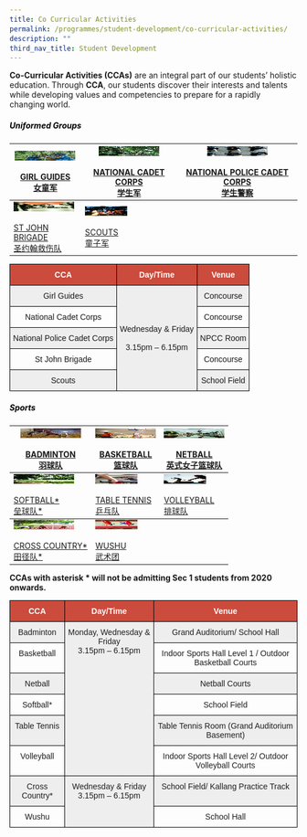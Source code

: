 ```yaml
---
title: Co Curricular Activities
permalink: /programmes/student-development/co-curricular-activities/
description: ""
third_nav_title: Student Development
---
```

**Co-Curricular Activities (CCAs)** are an integral part of our students’ holistic education. Through **CCA**, our students discover their interests and talents while developing values and competencies to prepare for a rapidly changing world.

<h5 style="color:black" align="left">Uniformed Groups</h5>

<table>
<thead>
  <tr>
    <th><img src="/images/girl_guides-square.jpeg" alt="GIRL GUIDES" width="106" height="17"><br><br><a href="/programmes/student-development/co-curricular-activities/girl-guides/" target="_blank" rel="noopener noreferrer">GIRL GUIDES<br>女童军</a></th>
    <th><img src="/images/ncc-square.jpeg" alt="NATIONAL CADET CORPS" width="106" height="17"><br><br><a href="/programmes/student-development/co-curricular-activities/national-cadet-corps/" target="_blank" rel="noopener noreferrer">NATIONAL CADET CORPS<br> 学生军</a></th>
    <th><img src="/images/npcc-square.jpeg" alt="NATIONAL POLICE CADET CORPS" width="106" height="17"><br><br><a href="/programmes/student-development/co-curricular-activities/national-police-cadet-corps/" target="_blank" rel="noopener noreferrer">NATIONAL POLICE CADET CORPS<br>学生警察</a></th>
  </tr>
</thead>
<tbody>
  <tr>
    <td><img src="/images/st_john-square.jpeg" alt="ST JOHN BRIGADE" width="106" height="17"><br><br><a href="/programmes/student-development/co-curricular-activities/st-john-brigade/" target="_blank" rel="noopener noreferrer">ST JOHN BRIGADE<br>圣约翰救伤队</a></td>
    <td><img src="/images/scouts-square.jpeg" alt="SCOUTS" width="74" height="17"><br><br><a href="/programmes/student-development/co-curricular-activities/scouts/" target="_blank" rel="noopener noreferrer">SCOUTS<br>童子军</a></td>
    <td></td>
  </tr>
</tbody>
</table>

<style type="text/css">
.tg  {border-collapse:collapse;border-spacing:0;}
.tg td{border-color:black;border-style:solid;border-width:1px;font-family:Arial, sans-serif;font-size:14px;
  overflow:hidden;padding:10px 5px;word-break:normal;}
.tg th{border-color:black;border-style:solid;border-width:1px;font-family:Arial, sans-serif;font-size:14px;
  font-weight:normal;overflow:hidden;padding:10px 5px;word-break:normal;}
.tg .tg-43yd{background-color:#CB4B3D;color:#FFF;font-weight:bold;text-align:center;vertical-align:middle}
.tg .tg-mgsp{background-color:#EEE;text-align:center;vertical-align:middle}
.tg .tg-nrix{text-align:center;vertical-align:middle}
</style>
<table class="tg">
<thead>
  <tr>
    <th class="tg-43yd"><span style="color:#FFF;background-color:#CB4B3D">CCA</span></th>
    <th class="tg-43yd"><span style="color:#FFF;background-color:#CB4B3D">Day/Time</span></th>
    <th class="tg-43yd"><span style="color:#FFF;background-color:#CB4B3D">Venue</span></th>
  </tr>
</thead>
<tbody>
  <tr>
    <td class="tg-mgsp">Girl Guides</td>
    <td class="tg-mgsp" rowspan="5">Wednesday &amp; Friday<br><br><span style="font-weight:400;color:#1E1E1E">3.15pm – 6.15pm</span></td>
    <td class="tg-mgsp">Concourse</td>
  </tr>
  <tr>
    <td class="tg-nrix">National Cadet Corps</td>
    <td class="tg-nrix">Concourse</td>
  </tr>
  <tr>
    <td class="tg-mgsp">National Police Cadet Corps</td>
    <td class="tg-mgsp">NPCC Room</td>
  </tr>
  <tr>
    <td class="tg-nrix">St John Brigade</td>
    <td class="tg-nrix">Concourse</td>
  </tr>
  <tr>
    <td class="tg-mgsp">Scouts</td>
    <td class="tg-mgsp">School Field</td>
  </tr>
</tbody>
</table>

<h5 style="color:black" align="left">Sports</h5>

<table>
<thead>
  <tr>
    <th><img src="/images/badminton-square.jpeg" alt="GIRL GUIDES" width="106" height="17"><br><br><a href="/programmes/student-development/co-curricular-activities/badminton/" target="_blank" rel="noopener noreferrer">BADMINTON<br>羽球队</a></th>
    <th><img src="/images/basketball-square.jpeg" alt="NATIONAL CADET CORPS" width="106" height="17"><br><br><a href="/programmes/student-development/co-curricular-activities/basketball/" target="_blank" rel="noopener noreferrer">BASKETBALL<br>篮球队</a></th>
    <th><img src="/images/netball-square.jpeg" alt="NATIONAL POLICE CADET CORPS" width="106" height="17"><br><br><a href="/programmes/student-development/co-curricular-activities/netball/" target="_blank" rel="noopener noreferrer">NETBALL<br>英式女子篮球队</a></th>
  </tr>
</thead>
<tbody>
  <tr>
    <td><img src="/images/softball-square.jpeg" alt="ST JOHN BRIGADE" width="106" height="17"><br><br><a href="/programmes/student-development/co-curricular-activities/softball/" target="_blank" rel="noopener noreferrer">SOFTBALL*<br>垒球队*</a></td>
    <td><img src="/images/table-tennis-square.jpeg" alt="SCOUTS" width="74" height="17"><br><br><a href="/programmes/student-development/co-curricular-activities/table-tennis/" target="_blank" rel="noopener noreferrer">TABLE TENNIS<br>乒乓队</a></td>
    <td><img src="/images/volleyball-square.jpeg" alt="SCOUTS" width="74" height="17"><br><br><a href="/programmes/student-development/co-curricular-activities/volleyball/" target="_blank" rel="noopener noreferrer">VOLLEYBALL<br>排球队</a></td>
  </tr>
</tbody>
<tbody>
  <tr>
    <td><img src="/images/Track_Field-square.jpeg" alt="ST JOHN BRIGADE" width="106" height="17"><br><br><a href="/programmes/student-development/co-curricular-activities/cross-country-track/" target="_blank" rel="noopener noreferrer">CROSS COUNTRY*<br>田径队*</a></td>
    <td><img src="/images/wushu-suqare.jpeg" alt="SCOUTS" width="74" height="17"><br><br><a href="/programmes/student-development/co-curricular-activities/wushu/" target="_blank" rel="noopener noreferrer">WUSHU<br>武术团</a></td>
    <td></td>
  </tr>
</tbody>
</table>

**CCAs with asterisk \* will not be admitting Sec 1 students from 2020 onwards.**

<style type="text/css">
.tg  {border-collapse:collapse;border-spacing:0;}
.tg td{border-color:black;border-style:solid;border-width:1px;font-family:Arial, sans-serif;font-size:14px;
  overflow:hidden;padding:10px 5px;word-break:normal;}
.tg th{border-color:black;border-style:solid;border-width:1px;font-family:Arial, sans-serif;font-size:14px;
  font-weight:normal;overflow:hidden;padding:10px 5px;word-break:normal;}
.tg .tg-43yd{background-color:#CB4B3D;color:#FFF;font-weight:bold;text-align:center;vertical-align:middle}
.tg .tg-3mbt{background-color:#EEE;color:#1E1E1E;text-align:center;vertical-align:top}
.tg .tg-x413{color:#1E1E1E;text-align:center;vertical-align:top}
</style>
<table class="tg">
<thead>
  <tr>
    <th class="tg-43yd"><span style="color:#FFF;background-color:#CB4B3D">CCA</span></th>
    <th class="tg-43yd"><span style="color:#FFF;background-color:#CB4B3D">Day/Time</span></th>
    <th class="tg-43yd"><span style="color:#FFF;background-color:#CB4B3D">Venue</span></th>
  </tr>
</thead>
<tbody>
  <tr>
    <td class="tg-3mbt"><span style="font-weight:400;color:#1E1E1E">Badminton</span></td>
    <td class="tg-3mbt" rowspan="6"><span style="font-weight:400;color:#1E1E1E">Monday, Wednesday &amp; Friday</span><br><span style="font-weight:400;color:#1E1E1E">3.15pm – 6.15pm</span></td>
    <td class="tg-3mbt"><span style="font-weight:400;color:#1E1E1E">Grand Auditorium/ School Hall</span></td>
  </tr>
  <tr>
    <td class="tg-x413"><span style="font-weight:400;color:#1E1E1E">Basketball</span></td>
    <td class="tg-x413"><span style="font-weight:400;color:#1E1E1E">Indoor Sports Hall Level 1 / Outdoor Basketball Courts</span></td>
  </tr>
  <tr>
    <td class="tg-3mbt"><span style="font-weight:400;color:#1E1E1E">Netball</span></td>
    <td class="tg-3mbt"><span style="font-weight:400;color:#1E1E1E">Netball Courts</span></td>
  </tr>
  <tr>
    <td class="tg-x413"><span style="font-weight:400;color:#1E1E1E">Softball*</span></td>
    <td class="tg-x413"><span style="font-weight:400;color:#1E1E1E">School Field</span></td>
  </tr>
  <tr>
    <td class="tg-3mbt"><span style="font-weight:400;color:#1E1E1E">Table Tennis</span></td>
    <td class="tg-3mbt"><span style="font-weight:400;color:#1E1E1E">Table Tennis Room (Grand Auditorium Basement)</span></td>
  </tr>
  <tr>
    <td class="tg-x413"><span style="font-weight:400;color:#1E1E1E">Volleyball</span></td>
    <td class="tg-x413"><span style="font-weight:400;color:#1E1E1E">Indoor Sports Hall Level 2/ Outdoor Volleyball Courts</span></td>
  </tr>
  <tr>
    <td class="tg-3mbt"><span style="font-weight:400;color:#1E1E1E">Cross Country*</span></td>
    <td class="tg-3mbt" rowspan="2"><span style="font-weight:400;color:#1E1E1E">Wednesday &amp; Friday</span><br><span style="font-weight:400;color:#1E1E1E">3.15pm – 6.15pm</span></td>
    <td class="tg-3mbt"><span style="font-weight:400;color:#1E1E1E">School Field/ Kallang Practice Track</span></td>
  </tr>
  <tr>
    <td class="tg-x413"><span style="font-weight:400;color:#1E1E1E">Wushu</span></td>
    <td class="tg-x413"><span style="font-weight:400;color:#1E1E1E">School Hall</span></td>
  </tr>
</tbody>
</table>